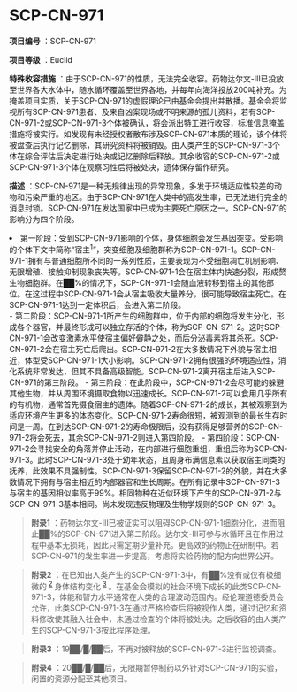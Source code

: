 # SCP-CN-971

**项目编号** ：SCP-CN-971

**项目等级** ：Euclid

**特殊收容措施** ：由于SCP-CN-971的性质，无法完全收容。药物达尔文-Ⅲ已投放至世界各大水体中，随水循环覆盖至世界各地，并每年向海洋投放200吨补充。为掩盖项目实质，关于SCP-CN-971的虚假理论已由基金会提出并散播。基金会将监视所有SCP-CN-971患者、及来自凶案现场或不明来源的孤儿资料，若有SCP-CN-971-2或SCP-CN-971-3个体被确认，将会派出特工进行收容，标准信息掩盖措施将被实行。如发现有未经授权者散布涉及SCP-CN-971本质的理论，该个体将被盘查后执行记忆删除，其研究资料将被销毁。由人类产生的SCP-CN-971-3个体在综合评估后决定进行处决或记忆删除后释放。其余收容的SCP-CN-971-2或SCP-CN-971-3个体在观察习性后将被处决，遗体保存留作研究。

**描述** ：SCP-CN-971是一种无规律出现的异常现象，多发于环境适应性较差的动物和污染严重的地区。由于SCP-CN-971在人类中的高发生率，已无法进行完全的消息封锁。SCP-CN-971在发达国家中已成为主要死亡原因之一。SCP-CN-971的影响分为四个阶段。

<li>&#31532;&#19968;&#38454;&#27573;&#65306;&#21463;&#21040;SCP-CN-971&#24433;&#21709;&#30340;&#20010;&#20307;&#65292;&#36523;&#20307;&#32454;&#32990;&#20250;&#21457;&#29983;&#22522;&#22240;&#31361;&#21464;&#12290;&#21463;&#24433;&#21709;&#30340;&#20010;&#20307;&#19979;&#25991;&#20013;&#31616;&#31216;&#8220;&#23487;&#20027;<sup class='footnoteref'><a shape='rect' class='footnoteref' id='footnoteref-1' href='javascript:;' onclick='WIKIDOT.page.utils.scrollToReference(&apos;footnote-1&apos;)'>1</a></sup>&#8221;&#65292;&#31361;&#21464;&#32454;&#32990;&#21450;&#32454;&#32990;&#32676;&#31216;&#20026;SCP-CN-971-1&#12290;SCP-CN-971-1&#25317;&#26377;&#19982;&#26222;&#36890;&#32454;&#32990;&#25152;&#19981;&#21516;&#30340;&#19968;&#31995;&#21015;&#24615;&#36136;&#65292;&#20027;&#35201;&#34920;&#29616;&#20026;&#19981;&#21463;&#32454;&#32990;&#20939;&#20129;&#26426;&#21046;&#24433;&#21709;&#12289;&#26080;&#38480;&#22686;&#27542;&#12289;&#25509;&#35302;&#25233;&#21046;&#29616;&#35937;&#20007;&#22833;&#31561;&#12290;SCP-CN-971-1&#20250;&#22312;&#23487;&#20027;&#20307;&#20869;&#24555;&#36895;&#20998;&#35010;&#65292;&#24418;&#25104;&#36184;&#29983;&#29289;&#32454;&#32990;&#32676;&#12290;&#22312;&#9608;&#9608;%&#30340;&#24773;&#20917;&#19979;&#65292;SCP-CN-971-1&#20250;&#38543;&#34880;&#28082;&#36716;&#31227;&#21040;&#23487;&#20027;&#30340;&#20854;&#20182;&#37096;&#20301;&#12290;&#22312;&#36825;&#36807;&#31243;&#20013;SCP-CN-971-1&#20250;&#20174;&#23487;&#20027;&#21560;&#25910;&#22823;&#37327;&#20859;&#20998;&#65292;&#24456;&#21487;&#33021;&#23548;&#33268;&#23487;&#20027;&#27515;&#20129;&#12290;&#22312;SCP-CN-971-1&#36798;&#21040;&#19968;&#23450;&#20307;&#31215;&#21518;&#65292;&#20250;&#36827;&#20837;&#31532;&#20108;&#38454;&#27573;&#12290;</li>- 第二阶段：SCP-CN-971-1所产生的细胞群中，位于内部的细胞将发生分化，形成各个器官，并最终形成可以独立存活的个体，称为SCP-CN-971-2。这时SCP-CN-971-1会改变激素水平使宿主偏好僻静之处，而后分泌毒素将其杀死。SCP-CN-971-2会在宿主死亡后爬出。SCP-CN-971-2在大多数情况下外貌与宿主相近，体型受SCP-CN-971-1大小影响。SCP-CN-971-2拥有很强的环境适应性，消化系统非常发达，但其不具备高级智能。SCP-CN-971-2离开宿主后进入SCP-CN-971的第三阶段。
- 第三阶段：在此阶段中，SCP-CN-971-2会尽可能的躲避其他生物，并从周围环境摄取食物以迅速成长。SCP-CN-971-2可以食用几乎所有的有机物，通常首先摄食宿主的遗体。随着SCP-CN-971-2的成长，其被观察到为适应环境产生更多的体态变化。SCP-CN-971-2寿命很短，被观测到的最长生存时间是一周。在到达SCP-CN-971-2的寿命极限后，没有获得足够营养的SCP-CN-971-2将会死去，其余SCP-CN-971-2则进入第四阶段。
- 第四阶段：SCP-CN-971-2会寻找安全的角落并停止活动，在内部进行细胞重组，重组后称为SCP-CN-971-3。此时SCP-CN-971-3处于幼年状态，且周身布满信息素以获取宿主同类的抚养，此效果不具强制性。SCP-CN-971-3保留SCP-CN-971-2的外貌，并在大多数情况下拥有与宿主相近的内部器官和生长周期。在所有记录中SCP-CN-971-3与宿主的基因相似率高于99%。相同物种在近似环境下产生的SCP-CN-971-2与SCP-CN-971-3基本相同。尚未发现违反物理及生物学规则的SCP-CN-971-3。


> **附录1** ：药物达尔文-Ⅲ已被证实可以阻碍SCP-CN-971-1细胞分化，进而阻止██%的SCP-CN-971进入第二阶段。达尔文-Ⅲ可参与水循环且在作用过程中基本无损耗，因此只需定期少量补充。更高效的药物正在研制中。若SCP-CN-971的发生率进一步提高，考虑将实验药物的配方向世界公开。
> 



> **附录2** ：在已知由人类产生的SCP-CN-971-3中，有██%没有或仅有极细微的<sup class='footnoteref'>
 <a shape='rect' class='footnoteref' id='footnoteref-2' href='javascript:;' onclick='WIKIDOT.page.utils.scrollToReference(&apos;footnote-2&apos;)'>2</a>
</sup>身体结构变化<sup class='footnoteref'>
 <a shape='rect' class='footnoteref' id='footnoteref-3' href='javascript:;' onclick='WIKIDOT.page.utils.scrollToReference(&apos;footnote-3&apos;)'>3</a>
</sup>。在基金会模拟的社会环境下成长的此类SCP-CN-971-3，体能和智力水平通常在人类的合理波动范围内。经伦理道德委员会允许，此类SCP-CN-971-3在通过严格检查后将被视作人类，通过记忆和资料修改使其融入社会中，未通过检查的个体将被处决。之后收容的由人类产生的SCP-CN-971-3按此程序处理。
> 


> **附录3** ：19██/█/██后，不再对被释放的SCP-CN-971-3进行监视调查。
> 


> **附录4** ：20██/█/██后，无限期暂停制药以外针对SCP-CN-971的实验，闲置的资源分配至其他项目。
> 




